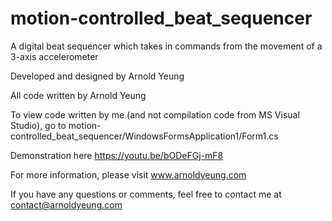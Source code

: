# motion-controlled_beat_sequencer
A digital beat sequencer which takes in commands from the movement of a 3-axis accelerometer

Developed and designed by Arnold Yeung

All code written by Arnold Yeung

To view code written by me (and not compilation code from MS Visual Studio), 
go to motion-controlled_beat_sequencer/WindowsFormsApplication1/Form1.cs

Demonstration here https://youtu.be/bODeFGj-mF8

For more information, please visit www.arnoldyeung.com

If you have any questions or comments, feel free to contact me at contact@arnoldyeung.com
